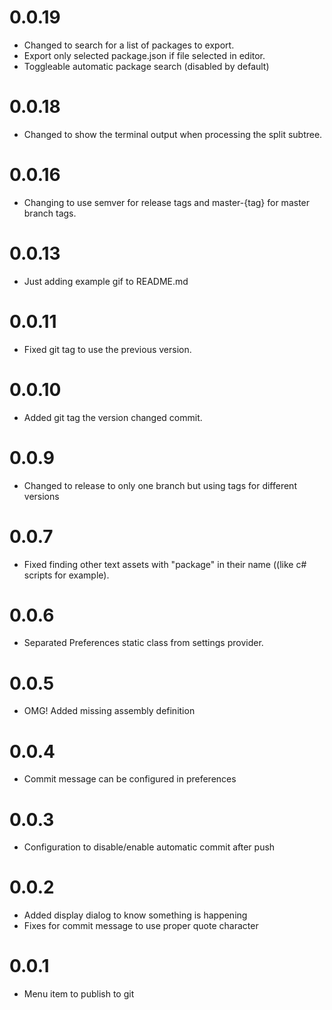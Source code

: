# 0.0.19

- Changed to search for a list of packages to export.
- Export only selected package.json if file selected in editor.
- Toggleable automatic package search (disabled by default)

# 0.0.18

- Changed to show the terminal output when processing the split subtree.

# 0.0.16

- Changing to use semver for release tags and master-{tag} for master branch tags.

# 0.0.13

- Just adding example gif to README.md

# 0.0.11

- Fixed git tag to use the previous version.

# 0.0.10

- Added git tag the version changed commit. 

# 0.0.9

- Changed to release to only one branch but using tags for different versions

# 0.0.7

- Fixed finding other text assets with "package" in their name ((like c# scripts for example).

# 0.0.6

- Separated Preferences static class from settings provider.

# 0.0.5

- OMG! Added missing assembly definition

# 0.0.4

- Commit message can be configured in preferences

# 0.0.3

- Configuration to disable/enable automatic commit after push

# 0.0.2

- Added display dialog to know something is happening
- Fixes for commit message to use proper quote character

# 0.0.1

- Menu item to publish to git